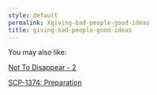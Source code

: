 ```yaml
---
style: default
permalink: Xgiving-bad-people-good-ideas
title: giving-bad-people-good-ideas
---
```

You may also like:

[Not To Disappear - 2](http://scp-wiki.net/not-to-disappear-2)

[SCP-1374: Preparation](http://scp-wiki.net/scp-1374)
